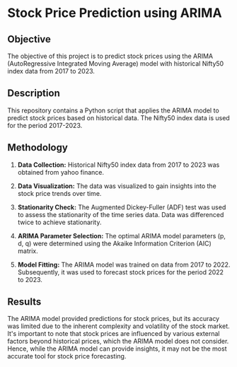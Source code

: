 # Stock Price Prediction using ARIMA

## Objective
The objective of this project is to predict stock prices using the ARIMA (AutoRegressive Integrated Moving Average) model with historical Nifty50 index data from 2017 to 2023.

## Description
This repository contains a Python script that applies the ARIMA model to predict stock prices based on historical data. The Nifty50 index data is used for the period 2017-2023.

## Methodology
1. **Data Collection:** Historical Nifty50 index data from 2017 to 2023 was obtained from yahoo finance.

2. **Data Visualization:** The data was visualized to gain insights into the stock price trends over time.

3. **Stationarity Check:** The Augmented Dickey-Fuller (ADF) test was used to assess the stationarity of the time series data. Data was differenced twice to achieve stationarity.

4. **ARIMA Parameter Selection:** The optimal ARIMA model parameters (p, d, q) were determined using the Akaike Information Criterion (AIC) matrix.

5. **Model Fitting:** The ARIMA model was trained on data from 2017 to 2022. Subsequently, it was used to forecast stock prices for the period 2022 to 2023.

## Results
The ARIMA model provided predictions for stock prices, but its accuracy was limited due to the inherent complexity and volatility of the stock market. It's important to note that stock prices are influenced by various external factors beyond historical prices, which the ARIMA model does not consider. Hence, while the ARIMA model can provide insights, it may not be the most accurate tool for stock price forecasting.


